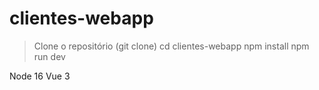# clientes-webapp
> Clone o repositório (git clone)
> cd clientes-webapp
> npm install
> npm run dev

Node 16
Vue 3


